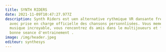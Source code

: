 ```yaml
---
title: SYNTH RIDERS
date: 2021-11-09T10:47:27.977Z
description: Synth Riders est uen alternative rythmique VR dansante freestyle
  avec prise en charge officielle des chansons personnlisées. Vous meme dans la
  musique incroyable, vous rencontrez ds amis dans le multijoueurs et faites une
  bonne seance d'entrainement .
image: /img/header.jpeg
editeur: synthesys
---
```

